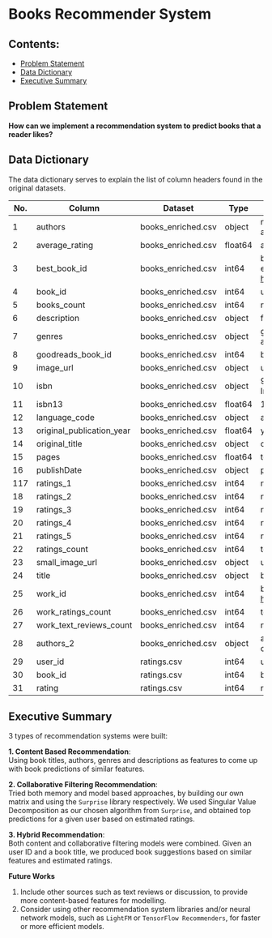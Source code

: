 
# Books Recommender System 

## Contents:
- [Problem Statement](#problem-Statement)
- [Data Dictionary](#Data-Dictionary)
- [Executive Summary](#Executive-Summary)


## Problem Statement

**How can we implement a recommendation system to predict books that a reader likes?**

## Data Dictionary

The data dictionary serves to explain the list of column headers found in the original datasets.

| No. | Column                    | Dataset            | Type    | Description                                                                                                  |
|-----|---------------------------|--------------------|---------|--------------------------------------------------------------------------------------------------------------|
| 1   | authors                   | books_enriched.csv | object  | names of all book contributors, including illustrators and collaborators                                     |
| 2   | average_rating            | books_enriched.csv | float64 | average rating                                                                                               |
| 3   | best_book_id              | books_enriched.csv | int64   | book id of its most popular edition from Goodreads. e.g. https://www.goodreads.com/book/show/2767052         |
| 4   | book_id                   | books_enriched.csv | int64   | unique ID for each book                                                                                      |
| 5   | books_count               | books_enriched.csv | int64   | number of editions                                                                                           |
| 6   | description               | books_enriched.csv | object  | free text summarizing book's content                                                                         |
| 7   | genres                    | books_enriched.csv | object  | genre tags taken from top shelves users assigned to a book                                                   |
| 8   | goodreads_book_id         | books_enriched.csv | int64   | book id with reference to Goodreads website                                                                          |
| 9   | image_url                 | books_enriched.csv | object  | url link to book cover image                                                                                 |
| 10  | isbn                      | books_enriched.csv | object  | 9-digit Standard Book Numbering (SBN) or 10-digit International Standard Book Number (ISBN)                  |
| 11  | isbn13                    | books_enriched.csv | float64 | 13-digit ISBN, assigned after 1 Jan 2007                                                                     |
| 12  | language_code             | books_enriched.csv | object  | abbreviated language tags for all books                                                                      |
| 13  | original_publication_year | books_enriched.csv | float64 | year when the book was first published                                                                       |
| 14  | original_title            | books_enriched.csv | object  | original title when book first published                                                                     |
| 15  | pages                     | books_enriched.csv | float64 | total page count                                                                                             |
| 16  | publishDate               | books_enriched.csv | object  | publication date                                                                                             |
| 117 | ratings_1                 | books_enriched.csv | int64   | number of ratings with 1                                                                                     |
| 18  | ratings_2                 | books_enriched.csv | int64   | number of ratings with 2                                                                                     |
| 19  | ratings_3                 | books_enriched.csv | int64   | number of ratings with 3                                                                                     |
| 20  | ratings_4                 | books_enriched.csv | int64   | number of ratings with 4                                                                                     |
| 21  | ratings_5                 | books_enriched.csv | int64   | number of ratings with 5                                                                                     |
| 22  | ratings_count             | books_enriched.csv | int64   | total number of ratings received                                                                             |
| 23  | small_image_url           | books_enriched.csv | object  | url link to smaller book cover image                                                                         |
| 24  | title                     | books_enriched.csv | object  | book title                                                                                                   |
| 25  | work_id                   | books_enriched.csv | int64   | book id to reflect the list of editions of given title. e.g. https://www.goodreads.com/work/editions/2792775 |
| 26  | work_ratings_count        | books_enriched.csv | int64   | total number of ratings received                                                                             |
| 27  | work_text_reviews_count   | books_enriched.csv | int64   | number of written reviews received                                                                           |
| 28  | authors_2                 | books_enriched.csv | object  | all book contributors, including illustrators and collaborators                                              |
| 29  | user_id                   | ratings.csv        | int64   | user id                                                                                                      |
| 30  | book_id                   | ratings.csv        | int64   | book id                                                                                                      |
| 31  | rating                    | ratings.csv        | int64   | rating for given book                                                                                        |


## Executive Summary
3 types of recommendation systems were built:

**1. Content Based Recommendation**:  
Using book titles, authors, genres and descriptions as features to come up with book predictions of similar features.

**2. Collaborative Filtering Recommendation**:  
Tried both memory and model based approaches, by building our own matrix and using the  `Surprise`  library respectively.  We used Singular Value Decomposition as our chosen algorithm from `Surprise`, and obtained top predictions for a given user based on estimated ratings.

**3. Hybrid Recommendation**:  
Both content and collaborative filtering models were combined. Given an user ID and a book title, we produced book suggestions based on similar features and estimated ratings.

**Future Works**

1.  Include other sources such as text reviews or discussion, to provide more content-based features for modelling.
2. Consider using other recommendation system libraries and/or neural network models, such as  `LightFM`  or  `TensorFlow Recommenders`, for faster or more efficient models.